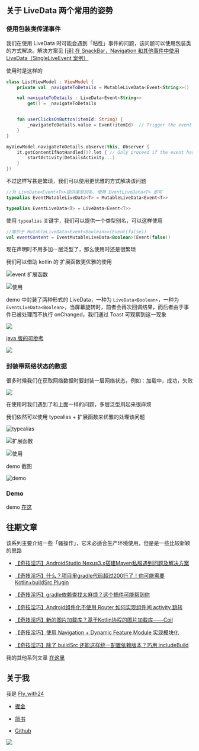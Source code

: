 ## 关于 LiveData 两个常用的姿势

### 使用包装类传递事件

我们在使用 LiveData 时可能会遇到「粘性」事件的问题，该问题可以使用包装类的方式解决。解决方案见 [[译] 在 SnackBar，Navigation 和其他事件中使用 LiveData（SingleLiveEvent 案例）](https://juejin.im/post/5b2b1b2cf265da5952314b63#heading-7)



使用时是这样的

``` kotlin
class ListViewModel : ViewModel {
    private val _navigateToDetails = MutableLiveData<Event<String>>()

    val navigateToDetails : LiveData<Event<String>>
        get() = _navigateToDetails


    fun userClicksOnButton(itemId: String) {
        _navigateToDetails.value = Event(itemId)  // Trigger the event by setting a new Event as a new value
    }
}

myViewModel.navigateToDetails.observe(this, Observer {
    it.getContentIfNotHandled()?.let { // Only proceed if the event has never been handled
        startActivity(DetailsActivity...)
    }
})
```



不过这样写甚是繁琐，我们可以使用更优雅的方式解决该问题

``` kotlin
//为 LiveData<Event<T>>提供类型别名，使用 EventLiveData<T> 即可
typealias EventMutableLiveData<T> = MutableLiveData<Event<T>>

typealias EventLiveData<T> = LiveData<Event<T>>
```

使用 `typealias` 关键字，我们可以提供一个类型别名，可以这样使用

```kotlin
//等价于 MutableLiveData<Event<Boolean>>(Event(false))
val eventContent = EventMutableLiveData<Boolean>(Event(false))
```



现在声明时不用多加一层泛型了，那么使用时还是很繁琐



我们可以借助 kotlin 的 扩展函数更优雅的使用



![event 扩展函数](https://gitee.com/flywith24/Album/raw/master/img/20200605115649.png)

![使用](https://gitee.com/flywith24/Album/raw/master/img/20200605121030.png)



demo 中封装了两种形式的 LiveData，一种为 `LiveData<Boolean>`，一种为 `EventLiveData<Boolean>`，当屏幕旋转时，前者会再次回调结果，而后者由于事件已被处理而不执行 onChanged，我们通过 Toast 可观察到这一现象

![](https://gitee.com/flywith24/Album/raw/master/img/20200605121634.gif)



[java 版的可参考](https://github.com/KunMinX/Jetpack-MVVM-Best-Practice)

![](https://gitee.com/flywith24/Album/raw/master/img/20200605122206.png)



### 封装带网络状态的数据

很多时候我们在获取网络数据时要封装一层网络状态，例如：加载中，成功，失败

![](https://gitee.com/flywith24/Album/raw/master/img/20200605115950.png)



在使用时我们遇到了和上面一样的问题，多层泛型用起来很麻烦

我们依然可以使用 typealias + 扩展函数来优雅的处理该问题

![typealias](https://gitee.com/flywith24/Album/raw/master/img/20200605120336.png)



![扩展函数](https://gitee.com/flywith24/Album/raw/master/img/20200605120400.png)



![使用](https://gitee.com/flywith24/Album/raw/master/img/20200605120455.png)



demo 截图

![demo](https://gitee.com/flywith24/Album/raw/master/img/20200605120721.gif)



### Demo

demo [在这](https://github.com/Flywith24/WrapperLiveDataDemo)



## 往期文章



该系列主要介绍一些「骚操作」，它未必适合生产环境使用，但是是一些比较新颖的思路



- [【奇技淫巧】AndroidStudio Nexus3.x搭建Maven私服遇到问题及解决方案](https://juejin.im/post/5e481a28f265da570b3f235c)


- [【奇技淫巧】什么？项目里gradle代码超过200行了！你可能需要 Kotlin+buildSrc Plugin](https://juejin.im/post/5e22c2ce6fb9a02ff67d41c3)


- [【奇技淫巧】gradle依赖查找太麻烦？这个插件可能帮到你](https://juejin.im/post/5e481a28f265da570b3f235c)


- [【奇技淫巧】Android组件化不使用 Router 如何实现组件间 activity 跳转](https://juejin.im/post/5e967f35f265da47d77cd4c3)


- [【奇技淫巧】新的图片加载库？基于Kotlin协程的图片加载库——Coil](https://juejin.im/post/5ebdfb0b6fb9a0436153db22)


- [【奇技淫巧】使用 Navigation + Dynamic Feature Module 实现模块化](https://juejin.im/post/5ec50ae46fb9a047a862124f)

- [【奇技淫巧】除了 buildSrc 还能这样统一配置依赖版本？巧用 includeBuild](https://juejin.im/post/5ecde219e51d457841190d08)



我的其他系列文章 [在这里](https://github.com/Flywith24/BlogList)

## 关于我

我是 [Fly_with24](https://flywith24.gitee.io/)
- [掘金](https://juejin.im/user/57c7f6870a2b58006b1cfd6c)

- [简书](https://www.jianshu.com/u/3d5ad6043d66)

- [Github](https://github.com/Flywith24)

  

![](https://gitee.com/flywith24/Album/raw/master/img/20200508153754.jpg)

 